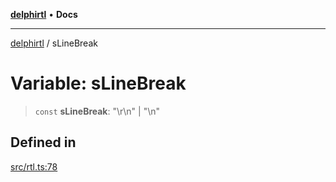 [**delphirtl**](../README.md) • **Docs**

***

[delphirtl](../globals.md) / sLineBreak

# Variable: sLineBreak

> `const` **sLineBreak**: "\r\n" \| "\n"

## Defined in

[src/rtl.ts:78](https://github.com/chuacw/delphirtl/blob/99d8c44e63124381b30b888cd4b51a7f5a9f03a2/src/rtl.ts#L78)
